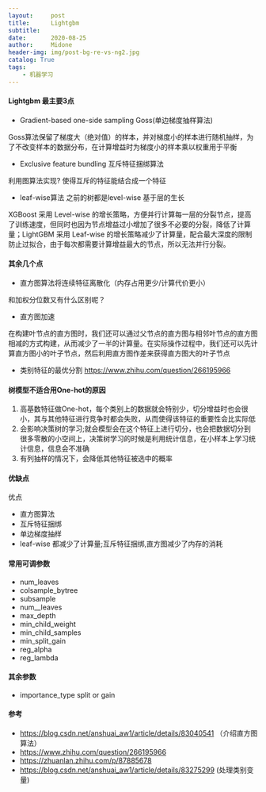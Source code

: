 ```yaml
---
layout:     post
title:      Lightgbm
subtitle:   
date:       2020-08-25
author:     Midone
header-img: img/post-bg-re-vs-ng2.jpg
catalog: True
tags:
    - 机器学习
---
```



#### Lightgbm 最主要3点
- Gradient-based one-side sampling Goss(单边梯度抽样算法)

Goss算法保留了梯度大（绝对值）的样本，并对梯度小的样本进行随机抽样，为了不改变样本的数据分布，在计算增益时为梯度小的样本乘以权重用于平衡

- Exclusive feature bundling 互斥特征捆绑算法

利用图算法实现? 使得互斥的特征能结合成一个特征

- leaf-wise算法
之前的树都是level-wise 基于层的生长

XGBoost 采用 Level-wise 的增长策略，方便并行计算每一层的分裂节点，提高了训练速度，但同时也因为节点增益过小增加了很多不必要的分裂，降低了计算量；LightGBM 采用 Leaf-wise 的增长策略减少了计算量，配合最大深度的限制防止过拟合，由于每次都需要计算增益最大的节点，所以无法并行分裂。


#### 其余几个点

- 直方图算法将连续特征离散化（内存占用更少/计算代价更小）

和加权分位数又有什么区别呢？

- 直方图加速

在构建叶节点的直方图时，我们还可以通过父节点的直方图与相邻叶节点的直方图相减的方式构建，从而减少了一半的计算量。在实际操作过程中，我们还可以先计算直方图小的叶子节点，然后利用直方图作差来获得直方图大的叶子节点

- 类别特征的最优分割
https://www.zhihu.com/question/266195966

#### 树模型不适合用One-hot的原因

1. 高基数特征做One-hot，每个类别上的数据就会特别少，切分增益时也会很小，其与其他特征进行竞争时都会失败，从而使得该特征的重要性会比实际低
2. 会影响决策树的学习;就会模型会在这个特征上进行切分，也会把数据切分到很多零散的小空间上，决策树学习的时候是利用统计信息，在小样本上学习统计信息，信息会不准确
3. 有列抽样的情况下，会降低其他特征被选中的概率

#### 优缺点

优点
- 直方图算法
- 互斥特征捆绑
- 单边梯度抽样
- leaf-wise
都减少了计算量;互斥特征捆绑,直方图减少了内存的消耗



#### 常用可调参数
- num_leaves
- colsample_bytree
- subsample
- num__leaves
- max_depth
- min_child_weight
- min_child_samples
- min_split_gain
- reg_alpha
- reg_lambda
#### 其余参数
- importance_type
split or gain


#### 参考
- https://blog.csdn.net/anshuai_aw1/article/details/83040541 （介绍直方图算法）
- https://www.zhihu.com/question/266195966
- https://zhuanlan.zhihu.com/p/87885678
- https://blog.csdn.net/anshuai_aw1/article/details/83275299 (处理类别变量)

